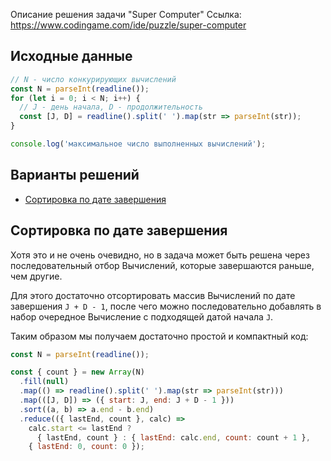 ﻿Описание решения задачи "Super Computer"
Ссылка: https://www.codingame.com/ide/puzzle/super-computer

## Исходные данные

```JavaScript
// N - число конкурирующих вычислений
const N = parseInt(readline());
for (let i = 0; i < N; i++) {
  // J - день начала, D - продолжительность
  const [J, D] = readline().split(' ').map(str => parseInt(str));
}

console.log('максимальное число выполненных вычислений');
```

## Варианты решений

- [Сортировка по дате завершения](#sorting)

## Сортировка по дате завершения

Хотя это и не очень очевидно, но в задача может быть решена через последовательный отбор Вычислений,
которые завершаются раньше, чем другие.

Для этого достаточно отсортировать массив Вычислений по дате завершения `J + D - 1`,
после чего можно последовательно добавлять в набор очередное Вычисление с подходящей датой начала `J`.

Таким образом мы получаем достаточно простой и компактный код:
```JavaScript
const N = parseInt(readline());

const { count } = new Array(N)
  .fill(null)
  .map(() => readline().split(' ').map(str => parseInt(str)))
  .map(([J, D]) => ({ start: J, end: J + D - 1 }))
  .sort((a, b) => a.end - b.end)
  .reduce(({ lastEnd, count }, calc) =>
    calc.start <= lastEnd ?
      { lastEnd, count } : { lastEnd: calc.end, count: count + 1 },
    { lastEnd: 0, count: 0 });
```